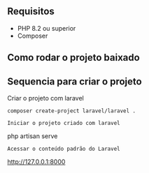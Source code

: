 ## Requisitos

* PHP 8.2 ou superior
* Composer
  
## Como rodar o projeto baixado

## Sequencia para criar o projeto
Criar o projeto com laravel
```
composer create-project laravel/laravel .

Iniciar o projeto criado com laravel
```
php artisan serve
```
Acessar o conteúdo padrão do Laravel
```
http://127.0.0.1:8000